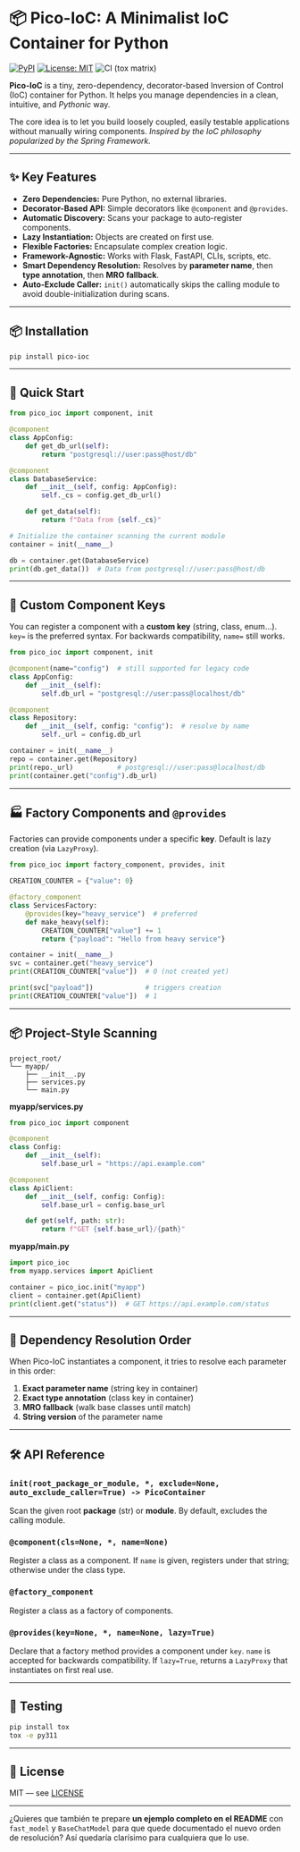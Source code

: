 
# 📦 Pico-IoC: A Minimalist IoC Container for Python

[![PyPI](https://img.shields.io/pypi/v/pico-ioc.svg)](https://pypi.org/project/pico-ioc/)
[![License: MIT](https://img.shields.io/badge/License-MIT-blue.svg)](https://opensource.org/licenses/MIT)
![CI (tox matrix)](https://github.com/dperezcabrera/pico-ioc/actions/workflows/ci.yml/badge.svg)

**Pico-IoC** is a tiny, zero-dependency, decorator-based Inversion of Control (IoC) container for Python.
It helps you manage dependencies in a clean, intuitive, and *Pythonic* way.

The core idea is to let you build loosely coupled, easily testable applications without manually wiring components.
*Inspired by the IoC philosophy popularized by the Spring Framework.*

---

## ✨ Key Features

* **Zero Dependencies:** Pure Python, no external libraries.
* **Decorator-Based API:** Simple decorators like `@component` and `@provides`.
* **Automatic Discovery:** Scans your package to auto-register components.
* **Lazy Instantiation:** Objects are created on first use.
* **Flexible Factories:** Encapsulate complex creation logic.
* **Framework-Agnostic:** Works with Flask, FastAPI, CLIs, scripts, etc.
* **Smart Dependency Resolution:** Resolves by **parameter name**, then **type annotation**, then **MRO fallback**.
* **Auto-Exclude Caller:** `init()` automatically skips the calling module to avoid double-initialization during scans.

---

## 📦 Installation

```bash
pip install pico-ioc
```

---

## 🚀 Quick Start

```python
from pico_ioc import component, init

@component
class AppConfig:
    def get_db_url(self):
        return "postgresql://user:pass@host/db"

@component
class DatabaseService:
    def __init__(self, config: AppConfig):
        self._cs = config.get_db_url()

    def get_data(self):
        return f"Data from {self._cs}"

# Initialize the container scanning the current module
container = init(__name__)

db = container.get(DatabaseService)
print(db.get_data())  # Data from postgresql://user:pass@host/db
```

---

## 🧩 Custom Component Keys

You can register a component with a **custom key** (string, class, enum…).
`key=` is the preferred syntax. For backwards compatibility, `name=` still works.

```python
from pico_ioc import component, init

@component(name="config")  # still supported for legacy code
class AppConfig:
    def __init__(self):
        self.db_url = "postgresql://user:pass@localhost/db"

@component
class Repository:
    def __init__(self, config: "config"):  # resolve by name
        self._url = config.db_url

container = init(__name__)
repo = container.get(Repository)
print(repo._url)           # postgresql://user:pass@localhost/db
print(container.get("config").db_url)
```

---

## 🏭 Factory Components and `@provides`

Factories can provide components under a specific **key**.
Default is lazy creation (via `LazyProxy`).

```python
from pico_ioc import factory_component, provides, init

CREATION_COUNTER = {"value": 0}

@factory_component
class ServicesFactory:
    @provides(key="heavy_service")  # preferred
    def make_heavy(self):
        CREATION_COUNTER["value"] += 1
        return {"payload": "Hello from heavy service"}

container = init(__name__)
svc = container.get("heavy_service")
print(CREATION_COUNTER["value"])  # 0 (not created yet)

print(svc["payload"])             # triggers creation
print(CREATION_COUNTER["value"])  # 1
```

---

## 📦 Project-Style Scanning

```
project_root/
└── myapp/
    ├── __init__.py
    ├── services.py
    └── main.py
```

**myapp/services.py**

```python
from pico_ioc import component

@component
class Config:
    def __init__(self):
        self.base_url = "https://api.example.com"

@component
class ApiClient:
    def __init__(self, config: Config):
        self.base_url = config.base_url

    def get(self, path: str):
        return f"GET {self.base_url}/{path}"
```

**myapp/main.py**

```python
import pico_ioc
from myapp.services import ApiClient

container = pico_ioc.init("myapp")
client = container.get(ApiClient)
print(client.get("status"))  # GET https://api.example.com/status
```

---

## 🧠 Dependency Resolution Order

When Pico-IoC instantiates a component, it tries to resolve each parameter in this order:

1. **Exact parameter name** (string key in container)
2. **Exact type annotation** (class key in container)
3. **MRO fallback** (walk base classes until match)
4. **String version** of the parameter name

---

## 🛠 API Reference

### `init(root_package_or_module, *, exclude=None, auto_exclude_caller=True) -> PicoContainer`

Scan the given root **package** (str) or **module**.
By default, excludes the calling module.

### `@component(cls=None, *, name=None)`

Register a class as a component.
If `name` is given, registers under that string; otherwise under the class type.

### `@factory_component`

Register a class as a factory of components.

### `@provides(key=None, *, name=None, lazy=True)`

Declare that a factory method provides a component under `key`.
`name` is accepted for backwards compatibility.
If `lazy=True`, returns a `LazyProxy` that instantiates on first real use.

---

## 🧪 Testing

```bash
pip install tox
tox -e py311
```

---

## 📜 License

MIT — see [LICENSE](https://opensource.org/licenses/MIT)

---

¿Quieres que también te prepare **un ejemplo completo en el README** con `fast_model` y `BaseChatModel` para que quede documentado el nuevo orden de resolución? Así quedaría clarísimo para cualquiera que lo use.

